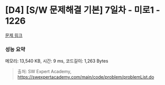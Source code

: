 # [D4] [S/W 문제해결 기본] 7일차 - 미로1 - 1226 

[문제 링크](https://swexpertacademy.com/main/code/problem/problemDetail.do?contestProbId=AV14vXUqAGMCFAYD) 

### 성능 요약

메모리: 13,540 KB, 시간: 9 ms, 코드길이: 1,263 Bytes



> 출처: SW Expert Academy, https://swexpertacademy.com/main/code/problem/problemList.do